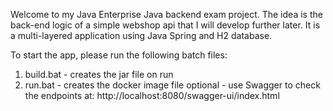 Welcome to my Java Enterprise Java backend exam project. The idea is the back-end logic of a simple webshop api that I will develop further later.
It is a multi-layered application using Java Spring and H2 database.

To start the app, please run the following batch files:
1. build.bat - creates the jar file on run
2. run.bat - creates the docker image file
   optional - use Swagger to check the endpoints at: http://localhost:8080/swagger-ui/index.html
